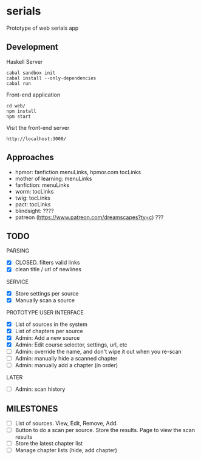 serials
=========

Prototype of web serials app

Development
-----------

Haskell Server

    cabal sandbox init
    cabal install --only-dependencies
    cabal run

Front-end application
  
    cd web/
    npm install
    npm start

Visit the front-end server
  
    http://localhost:3000/

Approaches
----------

- hpmor: fanfiction menuLinks, hpmor.com tocLinks
- mother of learning: menuLinks
- fanfiction: menuLinks
- worm: tocLinks
- twig: tocLinks
- pact: tocLinks
- blindsight: ????
- patreon (https://www.patreon.com/dreamscapes?ty=c) ???

TODO
----

PARSING

- [x] CLOSED. filters valid links
- [x] clean title / url of newlines

SERVICE

- [x] Store settings per source
- [x] Manually scan a source

PROTOTYPE USER INTERFACE

- [x] List of sources in the system
- [x] List of chapters per source
- [x] Admin: Add a new source
- [x] Admin: Edit course selector, settings, url, etc
- [ ] Admin: override the name, and don't wipe it out when you re-scan
- [ ] Admin: manually hide a scanned chapter
- [ ] Admin: manually add a chapter (in order)

LATER

- [ ] Admin: scan history

MILESTONES
----------

- [ ] List of sources. View, Edit, Remove, Add. 
- [ ] Button to do a scan per source. Store the results. Page to view the scan results
- [ ] Store the latest chapter list
- [ ] Manage chapter lists (hide, add chapter)
